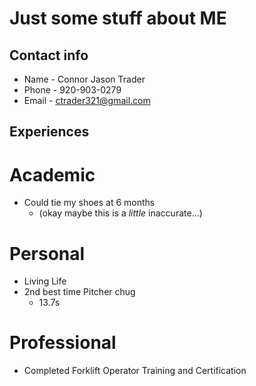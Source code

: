 # Just some stuff about ME

## Contact info

* Name - Connor Jason Trader
* Phone - 920-903-0279
* Email - ctrader321@gmail.com

## Experiences

# Academic
* Could tie my shoes at 6 months
	* (okay maybe this is a _little_ inaccurate...)

# Personal
* Living Life
* 2nd best time Pitcher chug
	* 13.7s

# Professional
* Completed Forklift Operator Training and Certification


